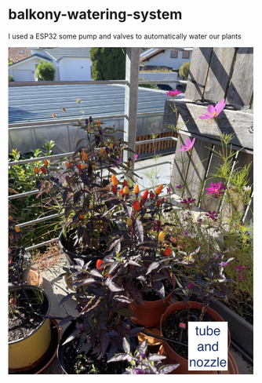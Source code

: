 # balkony-watering-system
I used a ESP32 some pump and valves to automatically water our plants
<!--![This is an image](./pictures/happy_plants.JPG =250x250)-->
<img src="./pictures/happy_plants.JPG" width="500">
